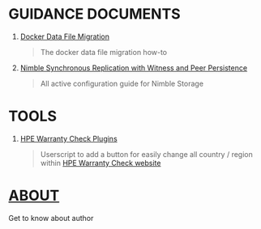 # GUIDANCE DOCUMENTS
  1. [Docker Data File Migration](./docker_file_mig.md)
     > The docker data file migration how-to
     
  2. [Nimble Synchronous Replication with Witness and Peer Persistence](./Nimble_Replication_Peer_Persistence.md)
     > All active configuration guide for Nimble Storage

# TOOLS
  1. [HPE Warranty Check Plugins](https://github.com/anggawisnu/usc_hpe-warranty-region-changer)
     > Userscript to add a button for easily change all country / region within [HPE Warranty Check website](https://support.hpe.com/hpsc/wc/public/home)

# [ABOUT](https://www.canva.com/design/DAE2s8e4gUs/caPr8m1S12rXmwPNWoqNiw/view?utm_content=DAE2s8e4gUs&utm_campaign=designshare&utm_medium=link&utm_source=publishsharelink)
  Get to know about author
